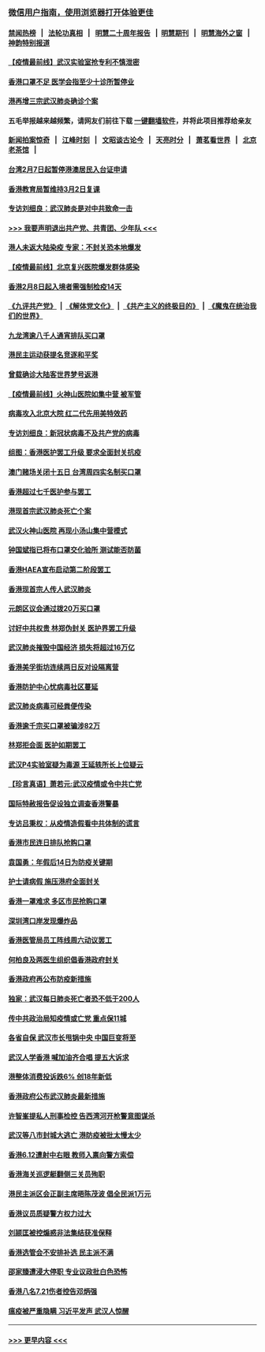 ### [微信用户指南，使用浏览器打开体验更佳](https://github.com/gfw-breaker/banned-news1/blob/master/indexes/wechat-guide.md?t=0)
#### [禁闻热榜](热点新闻.md?t=0)  &nbsp;&nbsp;|&nbsp;&nbsp; [法轮功真相](https://github.com/gfw-breaker/truth/blob/master/README.md?t=0) &nbsp;&nbsp;|&nbsp;&nbsp; [明慧二十周年报告](https://github.com/gfw-breaker/mh-reports/blob/master/README.md?t=0) &nbsp;&nbsp;|&nbsp;&nbsp;[明慧期刊](https://github.com/gfw-breaker/mh-qikan) &nbsp;&nbsp;|&nbsp;&nbsp; [明慧海外之窗](https://github.com/gfw-breaker/mh-news/blob/master/README.md?t=0) &nbsp;&nbsp;|&nbsp;&nbsp; [神韵特别报道](https://github.com/gfw-breaker/mh-news/blob/master/shenyun.md?t=0)
#### [【疫情最前线】武汉实验室抢专利不慎泄密](../pages/nsc415/n11850310.md?t=02071944) 
#### [香港口罩不足 医学会指至少十诊所暂停业](../pages/nsc415/n11850301.md?t=02071944) 
#### [港再增三宗武汉肺炎确诊个案](../pages/nsc415/n11850328.md?t=02071944) 
#### 五毛举报越来越频繁，请网友们前往下载 [一键翻墙软件](https://github.com/gfw-breaker/ssr-accounts)，并将此项目推荐给亲友
#### [新闻拍案惊奇](https://github.com/gfw-breaker/banned-news1/blob/master/pages/link4.md) &nbsp;&nbsp;|&nbsp;&nbsp; [江峰时刻](https://github.com/gfw-breaker/banned-news1/blob/master/pages/link4.md) &nbsp;&nbsp;|&nbsp;&nbsp; [文昭谈古论今](https://github.com/gfw-breaker/banned-news1/blob/master/pages/link4.md) &nbsp;&nbsp;|&nbsp;&nbsp; [天亮时分](https://github.com/gfw-breaker/banned-news1/blob/master/pages/link4.md) &nbsp;&nbsp;|&nbsp;&nbsp; [萧茗看世界](https://github.com/gfw-breaker/banned-news1/blob/master/pages/link4.md) &nbsp;&nbsp;|&nbsp;&nbsp; [北京老茶馆](https://github.com/gfw-breaker/banned-news1/blob/master/pages/link4.md) &nbsp;&nbsp;|&nbsp;&nbsp; 
#### [台湾2月7日起暂停港澳居民入台证申请](../pages/nsc415/n11850304.md?t=02071944) 
#### [香港教育局暂维持3月2日复课](../pages/nsc415/n11850260.md?t=02071944) 
#### [专访刘细良：武汉肺炎是对中共致命一击](../pages/nsc415/n11849934.md?t=02071944) 
#### [>>> 我要声明退出共产党、共青团、少年队 <<<](https://github.com/begood0513/goodnews/blob/master/quit/letter.md) 
#### [港人未返大陆染疫 专家：不封关恐本地爆发](../pages/nsc415/n11848021.md?t=02071944) 
#### [【疫情最前线】北京复兴医院爆发群体感染](../pages/nsc415/n11847626.md?t=02071944) 
#### [香港2月8日起入境者需强制检疫14天](../pages/nsc415/n11847658.md?t=02071944) 
#### [《九评共产党》](https://github.com/begood0513/9ping.md/blob/master/README.md) &nbsp;|&nbsp; [《解体党文化》](../../../../jtdwh.md/blob/master/README.md)  &nbsp;|&nbsp; [《共产主义的终极目的》](../../../../gczydzjmd.md/blob/master/README.md) &nbsp;|&nbsp; [《魔鬼在统治我们的世界》](../../../../mgztzwmdsj.md/blob/master/README.md) 
#### [九龙湾逾八千人通宵排队买口罩](../pages/nsc415/n11847647.md?t=02071944) 
#### [港民主运动获提名竞逐和平奖](../pages/nsc415/n11847633.md?t=02071944) 
#### [曾载确诊大陆客世界梦号返港](../pages/nsc415/n11847608.md?t=02071944) 
#### [【疫情最前线】火神山医院如集中营 被军管](../pages/nsc415/n11847524.md?t=02071944) 
#### [病毒攻入北京大院 红二代先用美特效药](../pages/nsc415/n11847427.md?t=02071944) 
#### [专访刘细良：新冠状病毒不及共产党的病毒](../pages/nsc415/n11847164.md?t=02071944) 
#### [组图：香港医护罢工升级 要求全面封关抗疫](../pages/nsc415/n11844107.md?t=02071944) 
#### [澳门赌场关闭十五日 台湾周四实名制买口罩](../pages/nsc415/n11845083.md?t=02071944) 
#### [香港超过七千医护参与罢工](../pages/nsc415/n11845051.md?t=02071944) 
#### [港现首宗武汉肺炎死亡个案](../pages/nsc415/n11844998.md?t=02071944) 
#### [武汉火神山医院 再现小汤山集中营模式](../pages/nsc415/n11844763.md?t=02071944) 
#### [钟国斌指已将布口罩交化验所 测试能否防菌](../pages/nsc415/n11842783.md?t=02071944) 
#### [香港HAEA宣布启动第二阶段罢工](../pages/nsc415/n11842723.md?t=02071944) 
#### [香港现首宗人传人武汉肺炎](../pages/nsc415/n11842766.md?t=02071944) 
#### [元朗区议会通过拨20万买口罩](../pages/nsc415/n11842754.md?t=02071944) 
#### [讨好中共权贵 林郑伪封关 医护界罢工升级](../pages/nsc415/n11842359.md?t=02071944) 
#### [武汉肺炎摧毁中国经济 损失将超过16万亿](../pages/nsc415/n11839723.md?t=02071944) 
#### [香港美孚街坊连续两日反对设隔离营](../pages/nsc415/n11839962.md?t=02071944) 
#### [香港防护中心忧病毒社区蔓延](../pages/nsc415/n11839933.md?t=02071944) 
#### [武汉肺炎病毒可经粪便传染](../pages/nsc415/n11839939.md?t=02071944) 
#### [香港逾千宗买口罩被骗涉82万](../pages/nsc415/n11839914.md?t=02071944) 
#### [林郑拒会面 医护如期罢工](../pages/nsc415/n11839892.md?t=02071944) 
#### [武汉P4实验室疑为毒源 王延轶所长上位疑云](../pages/nsc415/n11835543.md?t=02071944) 
#### [【珍言真语】萧若元:武汉疫情或令中共亡党](../pages/nsc415/n11829394.md?t=02071944) 
#### [国际特赦报告促设独立调查香港警暴](../pages/nsc415/n11833845.md?t=02071944) 
#### [专访吕秉权：从疫情造假看中共体制的谎言](../pages/nsc415/n11833813.md?t=02071944) 
#### [香港市民连日排队抢购口罩](../pages/nsc415/n11833794.md?t=02071944) 
#### [袁国勇：年假后14日为防疫关键期](../pages/nsc415/n11831088.md?t=02071944) 
#### [护士请病假 施压港府全面封关](../pages/nsc415/n11831030.md?t=02071944) 
#### [香港一罩难求 多区市民抢购口罩](../pages/nsc415/n11831002.md?t=02071944) 
#### [深圳湾口岸发现爆炸品](../pages/nsc415/n11828802.md?t=02071944) 
#### [香港医管局员工阵线周六动议罢工](../pages/nsc415/n11828762.md?t=02071944) 
#### [何柏良及两医生组织倡香港政府封关](../pages/nsc415/n11828749.md?t=02071944) 
#### [香港政府再公布防疫新措施](../pages/nsc415/n11828716.md?t=02071944) 
#### [独家：武汉每日肺炎死亡者恐不低于200人](../pages/nsc415/n11828240.md?t=02071944) 
#### [传中共政治局知疫情或亡党 重点保11城](../pages/nsc415/n11828145.md?t=02071944) 
#### [各省自保 武汉市长甩锅中央 中国巨变将至](../pages/nsc415/n11828021.md?t=02071944) 
#### [武汉人学香港 喊加油齐合唱 提五大诉求](../pages/nsc415/n11827046.md?t=02071944) 
#### [港整体消费投诉跌6% 创18年新低](../pages/nsc415/n11817280.md?t=02071944) 
#### [香港政府公布武汉肺炎最新措施](../pages/nsc415/n11817152.md?t=02071944) 
#### [许智峯提私人刑事检控 告西湾河开枪警意图谋杀](../pages/nsc415/n11817132.md?t=02071944) 
#### [武汉等八市封城大逃亡 港防疫被批太慢太少](../pages/nsc415/n11817058.md?t=02071944) 
#### [香港6.12遭射中右眼 教师入禀向警方索偿](../pages/nsc415/n11814678.md?t=02071944) 
#### [香港海关巡逻艇翻侧三关员殉职](../pages/nsc415/n11814604.md?t=02071944) 
#### [港民主派区会正副主席晤陈茂波 倡全民派1万元](../pages/nsc415/n11814582.md?t=02071944) 
#### [香港议员质疑警方权力过大](../pages/nsc415/n11814560.md?t=02071944) 
#### [刘颕匡被控煽惑非法集结获准保释](../pages/nsc415/n11811727.md?t=02071944) 
#### [香港选管会不安排补选 民主派不满](../pages/nsc415/n11811691.md?t=02071944) 
#### [邵家臻遭浸大停职 专业议政批白色恐怖](../pages/nsc415/n11811670.md?t=02071944) 
#### [香港八名7.21伤者控告邓炳强](../pages/nsc415/n11811623.md?t=02071944) 
#### [瘟疫被严重隐瞒 习近平发声 武汉人惊醒](../pages/nsc415/n11811186.md?t=02071944) 

----
#### [ >>> 更早内容 <<< ](../indexes/nsc415-earlier.md)
